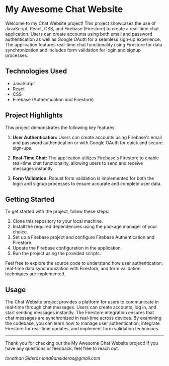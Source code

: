 # My Awesome Chat Website

Welcome to my Chat Website project! This project showcases the use of JavaScript, React, CSS, and Firebase (Firestore) to create a real-time chat application. Users can create accounts using both email and password authentication as well as Google OAuth for a seamless sign-up experience. The application features real-time chat functionality using Firestore for data synchronization and includes form validation for login and signup processes.

## Technologies Used

- JavaScript
- React
- CSS
- Firebase (Authentication and Firestore)

## Project Highlights

This project demonstrates the following key features:

1. **User Authentication:** Users can create accounts using Firebase's email and password authentication or with Google OAuth for quick and secure sign-ups.

2. **Real-Time Chat:** The application utilizes Firebase's Firestore to enable real-time chat functionality, allowing users to send and receive messages instantly.

3. **Form Validation:** Robust form validation is implemented for both the login and signup processes to ensure accurate and complete user data.

## Getting Started

To get started with the project, follow these steps:

1. Clone this repository to your local machine.
2. Install the required dependencies using the package manager of your choice.
3. Set up a Firebase project and configure Firebase Authentication and Firestore.
4. Update the Firebase configuration in the application.
5. Run the project using the provided scripts.

Feel free to explore the source code to understand how user authentication, real-time data synchronization with Firestore, and form validation techniques are implemented.

## Usage

The Chat Website project provides a platform for users to communicate in real-time through chat messages. Users can create accounts, log in, and start sending messages instantly. The Firestore integration ensures that chat messages are synchronized in real-time across devices. By examining the codebase, you can learn how to manage user authentication, integrate Firestore for real-time updates, and implement form validation techniques.

---

Thank you for checking out the My Awesome Chat Website project! If you have any questions or feedback, feel free to reach out.

_Ionathan Sideras_
_iona8ansideras@gmail.com_
